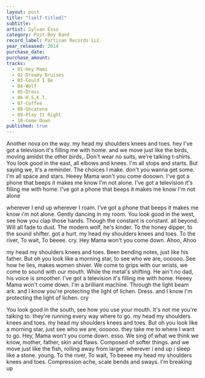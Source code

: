 ```yaml
---
layout: post
title: "[self-titled]"
subtitle: 
artist: Sylvan Esso
category: Post-Boy Band
record_label: Partisan Records LLC
year_released: 2014
purchase_date: 
purchase_amount: 
tracks:
  - 01-Hey Mami
  - 02-Dreamy Bruises
  - 03-Could I Be
  - 04-Wolf
  - 05-Dress
  - 06-H.S.K.T.
  - 07-Coffee
  - 08-Uncatena
  - 09-Play It Right
  - 10-Come Down
published: true
---
```


Another nova on the way. my head my shoulders knees and toes. hey I've got a television it's filling me with home. and we move just like the birds, moving amidst the other birds,. Don't wear no suits, we're talking t-shirts. You look good in the east, all elbows and knees. I'm all stops and starts. But saying we, it's a reminder. The choices I make. don't you wanna get some. I'm all space and stars. Heeey Mama won't you come dooown. I've got a phone that beeps it makes me know I'm not alone. I've got a television it's filling me with home. I've got a phone that beeps it makes me know I'm not alone

wherever I end up wherever I roam. I've got a phone that beeps it makes me know i'm not alone. Gently dancing in my room. You look good in the west, see how you clap those hands. Though the constant is constant. all beyond. Will all fade to dust. The modern wolf, he's kinder. To the honey dipper, to the sound shifter. got a hurt. my head my shoulders knees and toes. To the river, To wait, To beeee. cry. Hey Mama won't you come down. Ahoo, Ahoo

my head my shoulders knees and toes. Been bending notes, just like his father. But oh you look like a morning star, to see who we are, oooooo. See how he lies, makes women shiver. We come to grips with our wrists, we come to sound with our mouth. While the metal's shifting. He ain't no dad, his voice is smoother. I've got a television it's filling me with home. Heeey Mama won't come down. I'm a brilliant machine. Through the light beam ark. and I know you're protecting the light of lichen. Dress. and I know I'm protecting the light of lichen. cry

You look good in the south, see how you use your mouth. It's not me you're talking to. they're running every way where to go. my head my shoulders knees and toes. my head my shoulders knees and toes. But oh you look like a morning star, just see who we are, oooooo. they take me to where I want to go. Hey, Mama won't you come down. esso. We sing of what we think we know, mother, father, skin and flaws. Composed of softer things. and we move just like the fish, rolling away from larger. wherever i end up i sleep like a stone. young. To the river, To wait, To beeee my head my shoulders knees and toes. Compression ache, scale bends and sways. I'm breaking up